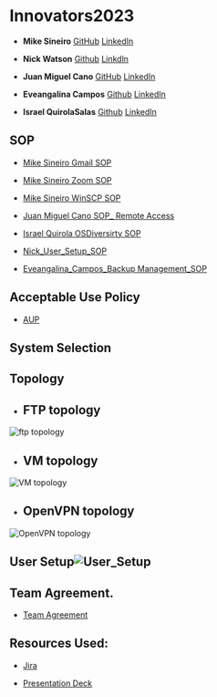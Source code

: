 # Innovators2023

- **Mike Sineiro**
[GitHub](https://github.com/KrustyKode)
[LinkedIn](https://www.linkedin.com/in/michael-sineiro-4784b517b/)


- **Nick Watson**
[Github](https://github.com/GODKINGDEATHLORD)
[Linkdln](https://www.linkedin.com/in/nicolaus-watson/)


- **Juan Miguel Cano**
[GitHub](https://github.com/jmcano50)
[LinkedIn](www.linkedin.com/in/juan-cano-3021578)

- **Eveangalina Campos**
[Github](https://github.com/Eveangalina)
[LinkedIn](www.linkedin.com/in/eveangalina-s-campos-b42346176)

- **Israel QuirolaSalas**
[Github](https://github.com/israelqui)
[LinkedIn](https://www.linkedin.com/in/israelquirola/)

## SOP
- [Mike Sineiro Gmail SOP](https://docs.google.com/document/d/144JwWqHc1LJxPG4sFkaJIx130UgVH8EqRAj7QZHo31Y/edit)

- [Mike Sineiro Zoom SOP](https://docs.google.com/document/d/1DJvB73nXfSNYp4_9MimYRtUvETSRQxhd0c1EBQ6h2b8/edit)

- [Mike Sineiro WinSCP SOP](https://docs.google.com/document/d/1eF4LUrJo-GMlzOq_jzRFeS1f1yPl9HB_bsa-uzMZiYY/edit)

- [Juan Miguel Cano SOP_ Remote Access](https://docs.google.com/document/d/1OWBQ66rluAn_5C4ZV2DKgB6v9ixWqVto72n_GRoCLqY/edit?usp=sharing)

- [Israel Quirola OSDiversirty SOP](https://docs.google.com/document/d/1bAVhJhCvK3MrTP6_5MakO6mYiAmQE4a1RGt7zayfBag/edit)

- [Nick_User_Setup_SOP](https://docs.google.com/document/d/1XKNodVYy9l1-3PO9yInvS70rF2B4WMb0PxVUq6YFRjY/edit?usp=sharing)

- [Eveangalina_Campos_Backup Management_SOP](https://docs.google.com/document/d/1C1ttY6Olfp19dA9sSINcj6vnsZD4BMUnW2JRRvbZnBw/edit?usp=sharing)

## Acceptable Use Policy

- [AUP](https://docs.google.com/document/d/1XrXLTgP3lgJmEHakTwH3P3FaARwysieYQbz0LdQ4Rkw/edit?usp=sharing)

## System Selection


## Topology
- ## FTP topology
![ftp topology](https://github.com/Innovators2023/Innovators2023/assets/146873292/f2939e3d-7ea1-40b0-9702-69f8ddbe12bf)
- ## VM topology
![VM topology](https://github.com/Innovators2023/Innovators2023/assets/146873292/50eda1e4-9467-4beb-8a8f-8edae72235b2)
- ## OpenVPN topology
![OpenVPN topology](https://github.com/Innovators2023/Innovators2023/assets/146873292/5cabc4e8-1897-4398-bbb4-80baeb73f702)

## User Setup![User_Setup](https://github.com/Innovators2023/Innovators2023/assets/107386231/b0f3b85d-c24d-4f79-8e2b-cca4dcf27394)

## Team Agreement.

- [Team Agreement](https://docs.google.com/document/d/1V5ot4aY_4njdWvdygUpvuYQBkzbfVkyp8ONnQvK93J8/edit?usp=sharing)

## Resources Used: 

- [Jira](https://innovators2023.atlassian.net/jira/software/projects/KAN/boards/1)

- [Presentation Deck](https://docs.google.com/presentation/d/1bOQFoEweMoB6xL6z5Bvr2pu8pQJvrbQB/edit?usp=sharing&ouid=101109108239162346948&rtpof=true&sd=true)
